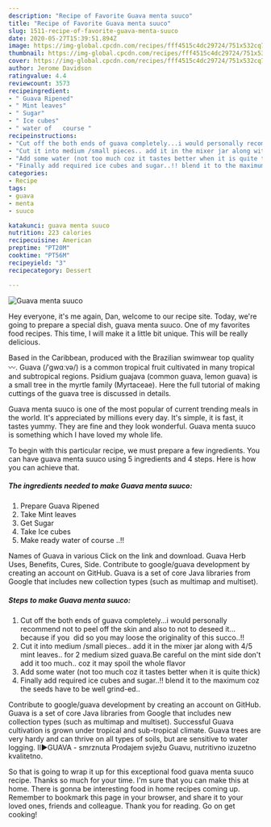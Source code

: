 ```yaml
---
description: "Recipe of Favorite Guava menta suuco"
title: "Recipe of Favorite Guava menta suuco"
slug: 1511-recipe-of-favorite-guava-menta-suuco
date: 2020-05-27T15:39:51.894Z
image: https://img-global.cpcdn.com/recipes/fff4515c4dc29724/751x532cq70/guava-menta-suuco-recipe-main-photo.jpg
thumbnail: https://img-global.cpcdn.com/recipes/fff4515c4dc29724/751x532cq70/guava-menta-suuco-recipe-main-photo.jpg
cover: https://img-global.cpcdn.com/recipes/fff4515c4dc29724/751x532cq70/guava-menta-suuco-recipe-main-photo.jpg
author: Jerome Davidson
ratingvalue: 4.4
reviewcount: 3573
recipeingredient:
- " Guava Ripened"
- " Mint leaves"
- " Sugar"
- " Ice cubes"
- " water of   course "
recipeinstructions:
- "Cut off the both ends of guava completely...i would personally recommend not to peel off the skin and also to not to deseed it... because if you  did so you may loose the originality of this succo..!!"
- "Cut it into medium /small pieces.. add it in the mixer jar along with 4/5 mint leaves.. for 2 medium sized guava.Be careful on the mint side don&#39;t add it too much.. coz it may spoil the whole flavor"
- "Add some water (not too much coz it tastes better when it is quite thick)"
- "Finally add required ice cubes and sugar..!! blend it to the maximum coz the seeds have to be well grind-ed.."
categories:
- Recipe
tags:
- guava
- menta
- suuco

katakunci: guava menta suuco 
nutrition: 223 calories
recipecuisine: American
preptime: "PT20M"
cooktime: "PT56M"
recipeyield: "3"
recipecategory: Dessert

---
```



![Guava menta suuco](https://img-global.cpcdn.com/recipes/fff4515c4dc29724/751x532cq70/guava-menta-suuco-recipe-main-photo.jpg)

Hey everyone, it's me again, Dan, welcome to our recipe site. Today, we're going to prepare a special dish, guava menta suuco. One of my favorites food recipes. This time, I will make it a little bit unique. This will be really delicious.

Based in the Caribbean, produced with the Brazilian swimwear top quality 〰. Guava (/ˈɡwɑːvə/) is a common tropical fruit cultivated in many tropical and subtropical regions. Psidium guajava (common guava, lemon guava) is a small tree in the myrtle family (Myrtaceae). Here the full tutorial of making cuttings of the guava tree is discussed in details.

Guava menta suuco is one of the most popular of current trending meals in the world. It's appreciated by millions every day. It's simple, it is fast, it tastes yummy. They are fine and they look wonderful. Guava menta suuco is something which I have loved my whole life.


To begin with this particular recipe, we must prepare a few ingredients. You can have guava menta suuco using 5 ingredients and 4 steps. Here is how you can achieve that.

<!--inarticleads1-->

##### The ingredients needed to make Guava menta suuco:

1. Prepare  Guava Ripened
1. Take  Mint leaves
1. Get  Sugar
1. Take  Ice cubes
1. Make ready  water of   course ..!!


Names of Guava in various Click on the link and download. Guava Herb Uses, Benefits, Cures, Side. Contribute to google/guava development by creating an account on GitHub. Guava is a set of core Java libraries from Google that includes new collection types (such as multimap and multiset). 

<!--inarticleads2-->

##### Steps to make Guava menta suuco:

1. Cut off the both ends of guava completely...i would personally recommend not to peel off the skin and also to not to deseed it... because if you  did so you may loose the originality of this succo..!!
1. Cut it into medium /small pieces.. add it in the mixer jar along with 4/5 mint leaves.. for 2 medium sized guava.Be careful on the mint side don&#39;t add it too much.. coz it may spoil the whole flavor
1. Add some water (not too much coz it tastes better when it is quite thick)
1. Finally add required ice cubes and sugar..!! blend it to the maximum coz the seeds have to be well grind-ed..


Contribute to google/guava development by creating an account on GitHub. Guava is a set of core Java libraries from Google that includes new collection types (such as multimap and multiset). Successful Guava cultivation is grown under tropical and sub-tropical climate. Guava trees are very hardy and can thrive on all types of soils, but are sensitive to water logging. II►GUAVA - smrznuta Prodajem svježu Guavu, nutritivno izuzetno kvalitetno. 

So that is going to wrap it up for this exceptional food guava menta suuco recipe. Thanks so much for your time. I'm sure that you can make this at home. There is gonna be interesting food in home recipes coming up. Remember to bookmark this page in your browser, and share it to your loved ones, friends and colleague. Thank you for reading. Go on get cooking!
